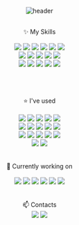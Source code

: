 <!--## Hi there 👋-->
<div align="center">
  
  ![header](https://capsule-render.vercel.app/api?type=Cylinder&color=3A4A51&fontColor=87CEEB&fontSize=40&animation=blinking&text=Welcome%20to%20my%20space&desc=I'm%20Hyewon&descAlignY=70)
<br/>
<br/>

✨ My Skills
<br/>
<br/>
<img src="https://img.shields.io/badge/JAVA-007396?style=for-the-badge&logo=java&logoColor=white">
<img src="https://img.shields.io/badge/.NET-512BD4?style=for-the-badge&logo=.NET&logoColor=white">
<img src="https://img.shields.io/badge/javascript-F7DF1E?style=for-the-badge&logo=javascript&logoColor=white">
<img src="https://img.shields.io/badge/react-61DAFB?style=for-the-badge&logo=react&logoColor=white">
<img src="https://img.shields.io/badge/oracle-F80000?style=for-the-badge&logo=oracle&logoColor=white">
<img src="https://img.shields.io/badge/python-3776AB?style=for-the-badge&logo=python&logoColor=white">
<br/>
<img src="https://img.shields.io/badge/mongodb-47A248?style=for-the-badge&logo=mongodb&logoColor=white">
<img src="https://img.shields.io/badge/html5-E34F26?style=for-the-badge&logo=html5&logoColor=white">
<img src="https://img.shields.io/badge/css3-1572B6?style=for-the-badge&logo=css3&logoColor=white">
<img src="https://img.shields.io/badge/linux-FCC624?style=for-the-badge&logo=linux&logoColor=white">
<img src="https://img.shields.io/badge/aws-232F3E?style=for-the-badge&logo=amazonwebservices&logoColor=white">
<br/>
<img src="https://img.shields.io/badge/gcp-4285F4?style=for-the-badge&logo=googlecloud&logoColor=white">
<img src="https://img.shields.io/badge/git-F05032?style=for-the-badge&logo=git&logoColor=white">
<img src="https://img.shields.io/badge/Kotlin-7F52FF?style=for-the-badge&logo=kotlin&logoColor=white">
<img src="https://img.shields.io/badge/Arduino-00878F?style=for-the-badge&logo=arduino&logoColor=white">
<img src="https://img.shields.io/badge/Raspberry pi-A22846?style=for-the-badge&logo=raspberrypi&logoColor=white">

<br/>
<br/>
<br/>
⭐ I've used
<br/>
<br/>
<img src="https://img.shields.io/badge/Notion-000000?style=for-the-badge&logo=notion&logoColor=white">
<img src="https://img.shields.io/badge/Jira-0052CC?style=for-the-badge&logo=jirasoftware&logoColor=white">
<img src="https://img.shields.io/badge/Eclipse-2C2255?style=for-the-badge&logo=eclipse&logoColor=white">
<img src="https://img.shields.io/badge/Slack-4A154B?style=for-the-badge&logo=slack&logoColor=white">
<img src="https://img.shields.io/badge/Virtualbox-183A61?style=for-the-badge&logo=virtualbox&logoColor=white">
<br/>
<img src="https://img.shields.io/badge/Jupyter-F37626?style=for-the-badge&logo=jupyter&logoColor=white">
<img src="https://img.shields.io/badge/RedHat-EE0000?style=for-the-badge&logo=redhat&logoColor=white">
<img src="https://img.shields.io/badge/Ubuntu-E95420?style=for-the-badge&logo=ubuntu&logoColor=white">
<img src="https://img.shields.io/badge/EC2-FF9900?style=for-the-badge&logo=amazonec2&logoColor=white">
<img src="https://img.shields.io/badge/Trello-0052CC?style=for-the-badge&logo=trello&logoColor=white">
<br/>
<img src="https://img.shields.io/badge/Numpy-276DC3?style=for-the-badge&logo=numpy&logoColor=white">
<img src="https://img.shields.io/badge/Scipy-8CAAE6?style=for-the-badge&logo=scipy&logoColor=black">
<img src="https://img.shields.io/badge/Kaggle-20BEFF?style=for-the-badge&logo=kaggle&logoColor=white">
<img src="https://img.shields.io/badge/R-276DC3?style=for-the-badge&logo=r&logoColor=white">
<img src="https://img.shields.io/badge/Tinkercad-1477D1?style=for-the-badge&logo=tinkercad&logoColor=white">
<br/>
<img src="https://img.shields.io/badge/Apache Tomcat-F8DC75?style=for-the-badge&logo=apachetomcat&logoColor=black">
<img src="https://img.shields.io/badge/Replit-F26207?style=for-the-badge&logo=replit&logoColor=white">






<!--
✨ My Skills
<img src="https://img.shields.io/badge/JAVA-007396?style=for-the-badge&logo=java&logoColor=white">
Java, C#, JavaScript, React, Oracle, Python, MongoDB, HTML5, CSS3, Linux,AWS, GCP, Git

⭐ I've used
Notion, Jira, Eclipse, Slack, Virtual box, Jupyter Notebook,RedHat, Ubuntu
-->
<br/>
<br/>
<br/>
🔭 Currently working on 
<br/>
<br/>
<img src="https://img.shields.io/badge/Django-092E20?style=for-the-badge&logo=django&logoColor=white">
<img src="https://img.shields.io/badge/PostgreSQL-4169E1?style=for-the-badge&logo=postgresql&logoColor=white">
<img src="https://img.shields.io/badge/React Native-61DAFB?style=for-the-badge&logo=react&logoColor=white">
<img src="https://img.shields.io/badge/TypeScript-3178C6?style=for-the-badge&logo=typescript&logoColor=white">
<img src="https://img.shields.io/badge/Figma-F24E1E?style=for-the-badge&logo=figma&logoColor=white">
<img src="https://img.shields.io/badge/Wordpress-21759B?style=for-the-badge&logo=wordpress&logoColor=white">
<br/>
<br/>
<br/>
📫 Contacts <br/>
<a href="https://www.linkedin.com/in/hyewon-ham/"><img src="https://img.shields.io/badge/Linkedin-0A66C2?style=for-the-badge&logo=linkedin&logoColor=white"></a>
<a href="mailto:hyewon6588@gmail.com"><img src="https://img.shields.io/badge/Email-EA4335?style=for-the-badge&logo=gmail&logoColor=white"></a>


<!--
**hyewon6588/hyewon6588** is a ✨ _special_ ✨ repository because its `README.md` (this file) appears on your GitHub profile.

Here are some ideas to get you started:

- 🌱 I’m currently a Software Engineering Technology student in Centennial College.
- 💻 I worked in Faubert Applied Research Center as a intern developer.
- 🔭 I’m currently working on React Native, TypeScript, Figma
- 💬 Feel free to ask me anything you want.
- 📫 How to reach me: LinkedIn, Github, etc
-->
</div>

